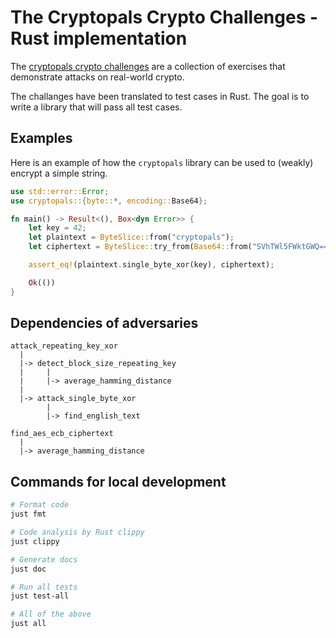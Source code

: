 # The Cryptopals Crypto Challenges - Rust implementation

The [cryptopals crypto challenges](https://cryptopals.com/) are a collection of exercises that demonstrate attacks on real-world crypto.

The challanges have been translated to test cases in Rust. The goal is to write a library that will pass all test cases.

## Examples

Here is an example of how the `cryptopals` library can be used to (weakly) encrypt a simple string.

```rust
use std::error::Error;
use cryptopals::{byte::*, encoding::Base64};

fn main() -> Result<(), Box<dyn Error>> {
    let key = 42;
    let plaintext = ByteSlice::from("cryptopals");
    let ciphertext = ByteSlice::try_from(Base64::from("SVhTWl5FWktGWQ=="))?;

    assert_eq!(plaintext.single_byte_xor(key), ciphertext);

    Ok(())
}
```

## Dependencies of adversaries

```text
attack_repeating_key_xor
  |
  |-> detect_block_size_repeating_key
  |     |
  |     |-> average_hamming_distance
  |
  |-> attack_single_byte_xor
        |
        |-> find_english_text

find_aes_ecb_ciphertext
  |
  |-> average_hamming_distance
```

## Commands for local development

```sh
# Format code
just fmt

# Code analysis by Rust clippy
just clippy

# Generate docs
just doc

# Run all tests
just test-all

# All of the above
just all
```